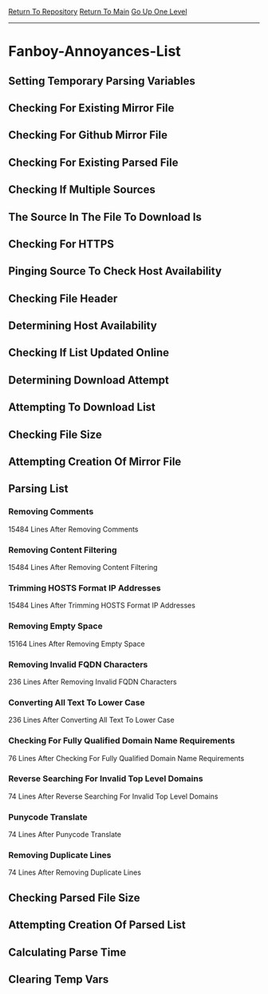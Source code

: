 [Return To Repository](https://github.com/bast69/piholeparser/)
[Return To Main](https://github.com/bast69/piholeparser/blob/master/RecentRunLogs/Mainlog.md)
[Go Up One Level](https://github.com/bast69/piholeparser/blob/master/RecentRunLogs/TopLevelScripts/30-Processing-External-Blacklists.md)
____________________________________
# Fanboy-Annoyances-List
## Setting Temporary Parsing Variables
## Checking For Existing Mirror File
## Checking For Github Mirror File
## Checking For Existing Parsed File
## Checking If Multiple Sources
## The Source In The File To Download Is
## Checking For HTTPS
## Pinging Source To Check Host Availability
## Checking File Header
## Determining Host Availability
## Checking If List Updated Online
## Determining Download Attempt
## Attempting To Download List
## Checking File Size
## Attempting Creation Of Mirror File
## Parsing List
### Removing Comments
15484 Lines After Removing Comments
### Removing Content Filtering
15484 Lines After Removing Content Filtering
### Trimming HOSTS Format IP Addresses
15484 Lines After Trimming HOSTS Format IP Addresses
### Removing Empty Space
15164 Lines After Removing Empty Space
### Removing Invalid FQDN Characters
236 Lines After Removing Invalid FQDN Characters
### Converting All Text To Lower Case
236 Lines After Converting All Text To Lower Case
### Checking For Fully Qualified Domain Name Requirements
76 Lines After Checking For Fully Qualified Domain Name Requirements
### Reverse Searching For Invalid Top Level Domains
74 Lines After Reverse Searching For Invalid Top Level Domains
### Punycode Translate
74 Lines After Punycode Translate
### Removing Duplicate Lines
74 Lines After Removing Duplicate Lines
## Checking Parsed File Size
## Attempting Creation Of Parsed List
## Calculating Parse Time
## Clearing Temp Vars
